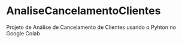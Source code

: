 # AnaliseCancelamentoClientes
Projeto de Análise de Cancelamento de Clientes usando o Pyhton no Google Colab
